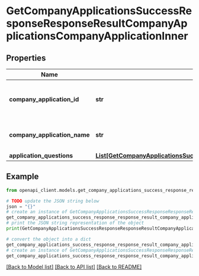 # GetCompanyApplicationsSuccessResponseResponseResultCompanyApplicationsCompanyApplicationInner


## Properties

Name | Type | Description | Notes
------------ | ------------- | ------------- | -------------
**company_application_id** | **str** | The unique identifier for the company application. | 
**company_application_name** | **str** | The name of the company application. | 
**application_questions** | [**List[GetCompanyApplicationsSuccessResponseResponseResultCompanyApplicationsCompanyApplicationInnerApplicationQuestionsInner]**](GetCompanyApplicationsSuccessResponseResponseResultCompanyApplicationsCompanyApplicationInnerApplicationQuestionsInner.md) |  | 

## Example

```python
from openapi_client.models.get_company_applications_success_response_response_result_company_applications_company_application_inner import GetCompanyApplicationsSuccessResponseResponseResultCompanyApplicationsCompanyApplicationInner

# TODO update the JSON string below
json = "{}"
# create an instance of GetCompanyApplicationsSuccessResponseResponseResultCompanyApplicationsCompanyApplicationInner from a JSON string
get_company_applications_success_response_response_result_company_applications_company_application_inner_instance = GetCompanyApplicationsSuccessResponseResponseResultCompanyApplicationsCompanyApplicationInner.from_json(json)
# print the JSON string representation of the object
print(GetCompanyApplicationsSuccessResponseResponseResultCompanyApplicationsCompanyApplicationInner.to_json())

# convert the object into a dict
get_company_applications_success_response_response_result_company_applications_company_application_inner_dict = get_company_applications_success_response_response_result_company_applications_company_application_inner_instance.to_dict()
# create an instance of GetCompanyApplicationsSuccessResponseResponseResultCompanyApplicationsCompanyApplicationInner from a dict
get_company_applications_success_response_response_result_company_applications_company_application_inner_from_dict = GetCompanyApplicationsSuccessResponseResponseResultCompanyApplicationsCompanyApplicationInner.from_dict(get_company_applications_success_response_response_result_company_applications_company_application_inner_dict)
```
[[Back to Model list]](../README.md#documentation-for-models) [[Back to API list]](../README.md#documentation-for-api-endpoints) [[Back to README]](../README.md)


